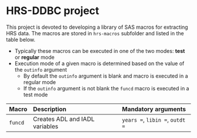 # HRS-DDBC project

 This project is devoted to developing a library of SAS macros for extracting HRS data. The macros are stored in `hrs-macros` subfolder
and  listed in the table below.

 
* Typically these macros can be executed in one of the two modes: **test** or **regular** mode
* Execution mode of a given macro is determined based on the value of the `outinfo` argument
    - By default the `outinfo` argument is blank and macro is executed in a regular mode
    - If the `outinfo` argument is not blank  the `funcd` macro is executed in a test mode

 
| Macro           | Description                     | Mandatory arguments             |
| :---            | :-----                          | :-----                          |
| `funcd`         | Creates ADL and IADL variables  | `years =`, `libin =`, `outdt =` | 
